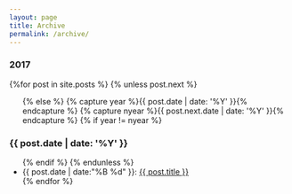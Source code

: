 ```yaml
---
layout: page
title: Archive
permalink: /archive/
---
```


<section id="archive">
  <h3>2017</h3>
  {%for post in site.posts %}
    {% unless post.next %}
      <ul class="this">
    {% else %}
      {% capture year %}{{ post.date | date: '%Y' }}{% endcapture %}
      {% capture nyear %}{{ post.next.date | date: '%Y' }}{% endcapture %}
      {% if year != nyear %}
        </ul>
        <h3>{{ post.date | date: '%Y' }}</h3>
        <ul class="past">
      {% endif %}
    {% endunless %}
      <li><time>{{ post.date | date:"%B %d" }}: </time><a href="{{ post.url }}">{{ post.title }}</a></li>
  {% endfor %}
  </ul>
</section>
